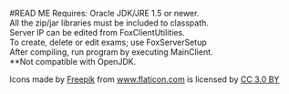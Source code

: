 #READ ME
Requires: Oracle JDK/JRE 1.5 or newer.  
All the zip/jar libraries must be included to classpath. <br>
Server IP can be edited from FoxClientUtilities. <br>
To create, delete or edit exams; use FoxServerSetup   <br>
After compiling, run program by executing MainClient.  <br>
**Not compatible with OpenJDK.  <br>


<div>Icons made by <a href="http://www.flaticon.com/authors/freepik" title="Freepik">Freepik</a> from <a href="http://www.flaticon.com" title="Flaticon">www.flaticon.com</a> is licensed by <a href="http://creativecommons.org/licenses/by/3.0/" title="Creative Commons BY 3.0" target="_blank">CC 3.0 BY</a></div>
